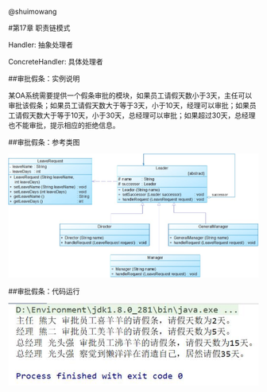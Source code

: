 @shuimowang

#第17章 职责链模式

Handler: 抽象处理者

ConcreteHandler: 具体处理者

##审批假条：实例说明

  某OA系统需要提供一个假条审批的模块，如果员工请假天数小于3天，主任可以审批该假条；如果员工请假天数大于等于3天，小于10天，经理可以审批；如果员工请假天数大于等于10天，小于30天，总经理可以审批；如果超过30天，总经理也不能审批，提示相应的拒绝信息。

##审批假条：参考类图

![Image text](https://github.com/shuimowang/shejimoshi/blob/main/Picture/cor1.jpg)

##审批假条：代码运行

![Image text](https://github.com/shuimowang/shejimoshi/blob/main/Picture/cor2.jpg)
